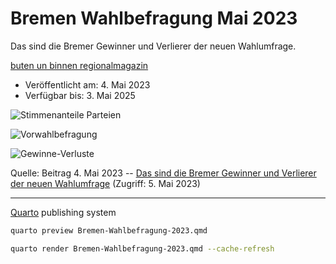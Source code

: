 # Bremen Wahlbefragung Mai 2023

Das sind die Bremer Gewinner und Verlierer der neuen Wahlumfrage.

[buten un binnen regionalmagazin](https://www.butenunbinnen.de/)

+ Veröffentlicht am: 4. Mai 2023
+ Verfügbar bis: 3. Mai 2025

![Stimmenanteile Parteien](/wahlbefragung.png)

![Vorwahlbefragung](/a-Vorwahlbefragung.png)

![Gewinne-Verluste](/b-Gewinne-Verluste.png)

Quelle: Beitrag 4. Mai 2023 -- [Das sind die Bremer Gewinner und Verlierer der neuen Wahlumfrage](https://www.butenunbinnen.de/videos/wahlen-infratest-sonntagsfrage-100.html) (Zugriff: 5. Mai 2023)

---

[Quarto](https://quarto.org/) publishing system

```sh
quarto preview Bremen-Wahlbefragung-2023.qmd

quarto render Bremen-Wahlbefragung-2023.qmd --cache-refresh
```

